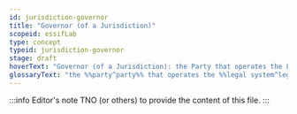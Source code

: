 ```yaml
---
id: jurisdiction-governor
title: "Governor (of a Jurisdiction)"
scopeid: essifLab
type: concept
typeid: jurisdiction-governor
stage: draft
hoverText: "Governor (of a Jurisdiction): the Party that operates the Legal System of that Jurisdiction."
glossaryText: "the %%party^party%% that operates the %%legal system^legal-system%% of that %%jurisdiction^jurisdiction%%."
---
```


:::info Editor's note
TNO (or others) to provide the content of this file.
:::


